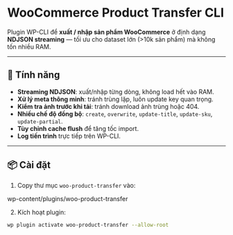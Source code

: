 # WooCommerce Product Transfer CLI

Plugin WP-CLI để **xuất / nhập sản phẩm WooCommerce** ở định dạng **NDJSON streaming** — tối ưu cho dataset lớn (>10k sản phẩm) mà không tốn nhiều RAM.

---

## 🚀 Tính năng
- **Streaming NDJSON**: xuất/nhập từng dòng, không load hết vào RAM.
- **Xử lý meta thông minh**: tránh trùng lặp, luôn update key quan trọng.
- **Kiểm tra ảnh trước khi tải**: tránh download ảnh trùng hoặc 404.
- **Nhiều chế độ đồng bộ**: `create`, `overwrite`, `update-title`, `update-sku`, `update-partial`.
- **Tùy chỉnh cache flush** để tăng tốc import.
- **Log tiến trình** trực tiếp trên WP-CLI.

---

## 📦 Cài đặt

1. Copy thư mục `woo-product-transfer` vào:

wp-content/plugins/woo-product-transfer


2. Kích hoạt plugin:
```bash
wp plugin activate woo-product-transfer --allow-root
